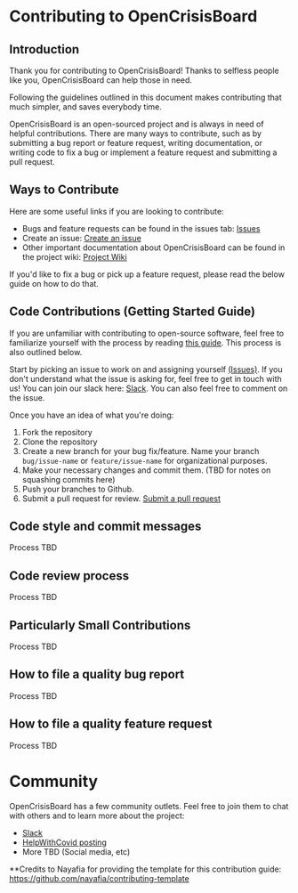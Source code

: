 # Contributing to OpenCrisisBoard

## Introduction

Thank you for contributing to OpenCrisisBoard! Thanks to selfless people like you, OpenCrisisBoard can help those in need.

Following the guidelines outlined in this document makes contributing that much simpler, and saves everybody time.

OpenCrisisBoard is an open-sourced project and is always in need of helpful contributions. There are many ways to contribute, such as by submitting a bug report or feature request, writing documentation, or writing code to fix a bug or implement a feature request and submitting a pull request.

## Ways to Contribute

Here are some useful links if you are looking to contribute:

- Bugs and feature requests can be found in the issues tab: [Issues](<link_to_issues>)
- Create an issue: [Create an issue](<link_to_create_issue>)
- Other important documentation about OpenCrisisBoard can be found in the project wiki: [Project Wiki](<link_to_wiki>)

If you'd like to fix a bug or pick up a feature request, please read the below guide on how to do that.

## Code Contributions (Getting Started Guide)

If you are unfamiliar with contributing to open-source software, feel free to familiarize yourself with the process by reading [this guide](https://codeburst.io/a-step-by-step-guide-to-making-your-first-github-contribution-5302260a2940). This process is also outlined below.

Start by picking an issue to work on and assigning yourself [(Issues)](<link_to_issues>). If you don't understand what the issue is asking for, feel free to get in touch with us! You can join our slack here: [Slack](<link_to_slack_invite>). You can also feel free to comment on the issue.

Once you have an idea of what you're doing:

1. Fork the repository
2. Clone the repository
3. Create a new branch for your bug fix/feature. Name your branch `bug/issue-name` or `feature/issue-name` for organizational purposes.
4. Make your necessary changes and commit them. (TBD for notes on squashing commits here)
5. Push your branches to Github.
6. Submit a pull request for review. [Submit a pull request](<link_to_submit_PR>)

## Code style and commit messages

Process TBD

## Code review process

Process TBD

## Particularly Small Contributions

Process TBD

## How to file a quality bug report

Process TBD

## How to file a quality feature request

Process TBD

# Community

OpenCrisisBoard has a few community outlets. Feel free to join them to chat with others and to learn more about the project:
- [Slack](<link_to_slack_invite>)
- [HelpWithCovid posting](https://helpwithcovid.com/projects/133)
- More TBD (Social media, etc)

**Credits to Nayafia for providing the template for this contribution guide: https://github.com/nayafia/contributing-template